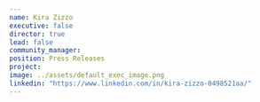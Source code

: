 ```yaml
---
name: Kira Zizzo
executive: false
director: true
lead: false
community_manager:   
position: Press Releases
project:
image: ../assets/default_exec_image.png
linkedin: "https://www.linkedin.com/in/kira-zizzo-0498521aa/"
---
```

